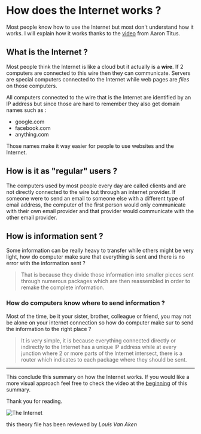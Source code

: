 # How does the Internet works ?

Most people know how to use the Internet but most don't understand how it works. I will explain how it works thanks to the [video](https://www.youtube.com/watch?v=7_LPdttKXPc&ab_channel=Aaron) from Aaron Titus.

## What is the Internet ?

Most people think the Internet is like a cloud but it actually is a **wire**.
If 2 computers are connected to this wire then they can communicate.
Servers are special computers connected to the Internet while web pages are *files* on those computers.

All computers connected to the wire that is the Internet are identified by an IP address but since those are hard to remember they also get domain names such as :

- google.com
- facebook.com
- anything.com

Those names make it way easier for people to use websites and the Internet.

## How is it as "regular" users ?

The computers used by most people every day are called clients and are not directly connected to the wire but through an internet provider.
If someone were to send an email to someone else with a different type of email address, the computer of the first person would only communicate with their own email provider and that provider would communicate with the other email provider.

## How is information sent ?

Some information can be really heavy to transfer while others might be very light, how do computer make sure that everything is sent and there is no error with the information sent ?

>That is because they divide those information into smaller pieces sent through numerous packages which are then reassembled in order to remake the complete information.

### How do computers know where to send information ?

Most of the time, be it your sister, brother, colleague or friend, you may not be alone on your internet connection so how do computer make sur to send the information to the right place ?

>It is very simple, it is because everything connected directly or indirectly to the Internet has a unique IP address while at every junction where 2 or more parts of the Internet intersect, there is a router which indicates to each package where they should be sent.

---

This conclude this summary on how the Internet works. If you would like a more visual approach feel free to check the video at the [beginning](#how-does-the-internet-works) of this summary.

Thank you for reading.

![The Internet](https://images.spiceworks.com/wp-content/uploads/2023/02/20174832/A-symbolic-image-of-the-power-and-ubiquity-of-the-internet..jpg)

this theory file has been reviewed by *Louis Van Aken*
